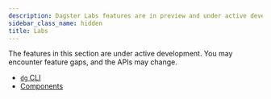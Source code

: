 ```yaml
---
description: Dagster Labs features are in preview and under active development.
sidebar_class_name: hidden
title: Labs
---
```


The features in this section are under active development. You may encounter feature gaps, and the APIs may change.

- [`dg` CLI](/guides/labs/dg/)
- [Components](/guides/labs/components/)
